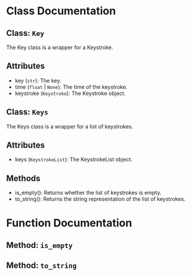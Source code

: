 # Class Documentation

## Class: `Key`
The Key class is a wrapper for a Keystroke.

Attributes
----------
- key (`str`): The key.
- time (`float` | `None`): The time of the keystroke.
- keystroke (`Keystroke`): The Keystroke object.

## Class: `Keys`
The Keys class is a wrapper for a list of keystrokes.

Attributes
----------
- keys (`KeystrokeList`): The KeystrokeList object.

Methods
-------
- is_empty(): Returns whether the list of keystrokes is empty.
- to_string(): Returns the string representation of the list of keystrokes.

# Function Documentation

## Method: `is_empty`
## Method: `to_string`
